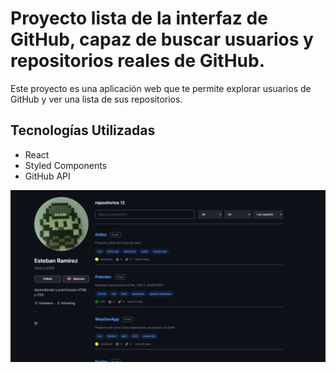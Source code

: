 # Proyecto lista de la interfaz de GitHub, capaz de buscar usuarios y repositorios reales de GitHub.

Este proyecto es una aplicación web que te permite explorar usuarios de GitHub y ver una lista de sus repositorios.

## Tecnologías Utilizadas

- React
- Styled Components
- GitHub API
  
<img src="https://github.com/Nekurm88/Gitlist/blob/master/src/components/icon/gitlist.png">



